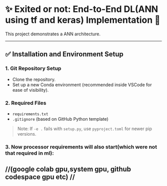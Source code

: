 # ✨ Exited or not: End-to-End DL(ANN using tf and keras) Implementation 🤖

This project demonstrates a ANN architecture.

---

## ✅ Installation and Environment Setup

### 1. Git Repository Setup

* Clone the repository.
* Set up a new Conda environment (recommended inside VSCode for ease of visibility).

### 2. Required Files

* `requirements.txt`
* `.gitignore` (based on GitHub Python template)
> Note: If `-e .` fails with `setup.py`, use `pyproject.toml` for newer pip versions.

### 3. Now processor requirements will also start(which were not that required in ml):
//(google colab gpu,system gpu, github codespace gpu etc)
//
---